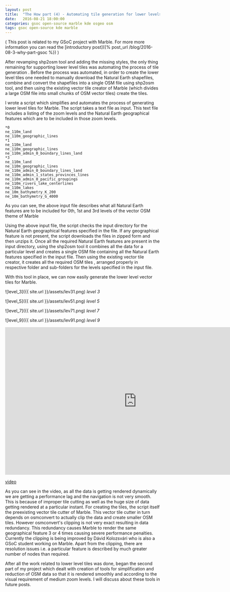 ```yaml
---
layout: post
title:  "The How part (4) - Automating tile generation for lower levels"
date:   2016-08-21 18:00:00
categories: gsoc open-source marble kde osgeo osm
tags: gsoc open-source kde marble
---
```


( This post is related to my GSoC project with Marble. For more more information you can read the [introductory post]({% post_url /blog/2016-08-3-why-part-gsoc %}) )

After revamping shp2osm tool and adding the missing styles, the only thing remaining for supporting lower level tiles was automating the process of tile generation . Before the process was automated, in order to create the lower level tiles one needed to manually download the Natural Earth shapefiles, combine and convert the shapefiles into a single OSM file using shp2osm tool, and then using the existing vector tile creator of Marble (which divides a large OSM file into small chunks of OSM vector tiles) create the tiles.

I wrote a script which simplifies and automates the process of generating lower level tiles for Marble. The script takes a text file as input. This text file includes a listing of the zoom levels and the Natural Earth geographical features which are to be included in those zoom levels.

```
*0
ne_110m_land
ne_110m_geographic_lines
*1
ne_110m_land
ne_110m_geographic_lines
ne_110m_admin_0_boundary_lines_land
*3
ne_110m_land
ne_110m_geographic_lines
ne_110m_admin_0_boundary_lines_land
ne_110m_admin_1_states_provinces_lines
ne_110m_admin_0_pacific_groupings
ne_110m_rivers_lake_centerlines
ne_110m_lakes
ne_10m_bathymetry_K_200
ne_10m_bathymetry_G_4000
```
As you can see, the above input file describes what all Natural Earth features are to be included for 0th, 1st and 3rd levels of the vector OSM theme of Marble

Using the above input file, the script checks the input directory for the Natural Earth geographical features specified in the file. If any geographical feature is not present, the script downloads the files in zipped form and then unzips it. Once all the required Natural Earth features are present in the input directory, using the shp2osm tool it combines all the data for a particular level and creates a single OSM file containing all the Natural Earth features specified in the input file. Then using the existing vector tile creator, it creates all the required OSM tiles , arranged properly in respective folder and sub-folders for the levels specified in the input file.

With this tool in place, we can now easily generate the lower level vector tiles for Marble.

![level_3]({{ site.url }}/assets/lev31.png)
*level 3*

![level_5]({{ site.url }}/assets/lev51.png)
*level 5*

![level_7]({{ site.url }}/assets/lev71.png)
*level 7*

![level_9]({{ site.url }}/assets/lev91.png)
*level 9*

<iframe width="854" height="480" src="https://www.youtube.com/embed/4pEJYOS62KQ" frameborder="0" allowfullscreen></iframe>

[video](https://youtu.be/4pEJYOS62KQ)

As you can see in the video, as all the data is getting rendered dynamically we are getting a performance lag and the navigation is not very smooth. This is because of improper tile cutting as well as the huge size of data getting rendered at a particular instant. For creating the tiles, the script itself the preexisting vector tile cutter of Marble. This vector tile cutter in turn depends on osmconvert to actually clip the data and create smaller OSM tiles. However osmconvert's clipping is not very exact resulting in data redundancy. This redundancy causes Marble to render the same geographical feature 3 or 4 times causing severe performance penalties. Currently the clipping is being improved by Dávid Kolozsvári who is also a GSoC student working on Marble.
Apart from the clipping, there are resolution issues i.e. a particular feature is described by much greater number of nodes than required.

After all the work related to lower level tiles was done, began the second part of my project which dealt with creation of tools for simplification and reduction of OSM data so that it is rendered smoothly and according to the visual requirement of medium zoom levels. I will discuss about these tools in future posts.

